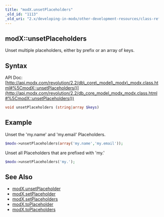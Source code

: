 ```yaml
---
title: "modX.unsetPlaceholders"
_old_id: "1113"
_old_uri: "2.x/developing-in-modx/other-development-resources/class-reference/modx/modx.unsetplaceholders"
---
```


## modX::unsetPlaceholders

Unset multiple placeholders, either by prefix or an array of keys.

## Syntax

API Doc: [http://api.modx.com/revolution/2.2/db\_core\_model\_modx\_modx.class.html#%5CmodX::unsetPlaceholders()](http://api.modx.com/revolution/2.2/db_core_model_modx_modx.class.html#%5CmodX::unsetPlaceholders())

``` php 
void unsetPlaceholders (string|array $keys)
```

## Example

Unset the 'my.name' and 'my.email' Placeholders.

``` php 
$modx->unsetPlaceholders(array('my.name','my.email'));
```

Unset all Placeholders that are prefixed with 'my.'

``` php 
$modx->unsetPlaceholders('my.');
```

## See Also

- [modX.unsetPlaceholder](extending-modx/modx-class/reference/modx.unsetplaceholder "modX.unsetPlaceholder")
- [modX.setPlaceholder](extending-modx/modx-class/reference/modx.setplaceholder "modX.setPlaceholder")
- [modX.setPlaceholders](extending-modx/modx-class/reference/modx.setplaceholders "modX.setPlaceholders")
- [modX.toPlaceholder](extending-modx/modx-class/reference/modx.toplaceholder "modX.toPlaceholder")
- [modX.toPlaceholders](extending-modx/modx-class/reference/modx.toplaceholders "modX.toPlaceholders")